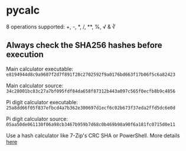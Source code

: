 # pycalc

8 operations supported: +, -, *, /, **, %, √ & ∛

## Always check the SHA256 hashes before execution

Main calculator executable: `e8194944d8c9a9607f2d7f891f28c2702592f9a0176bd663f17b06f5c6a82423`

Main calculator source: `34c28001bc83c27a7bf095fdf84da658f87312b443a097c565f0ecfb8b9c4856`

Pi digit calculator executable: `25a8dd66f05f837efbcd4a7b362e300697d1ecf6c02b673f37eda2ffd5dc6e0d`

Pi digit calculator source: `05aa50de061130f06a98cb3467b959b7d68c0b469b98a90f6a181fc0715d0e11`

Use a hash calculator like 7-Zip's CRC SHA or PowerShell. More details [here](https://learn.microsoft.com/en-us/powershell/module/microsoft.powershell.utility/get-filehash?view=powershell-7.3)
